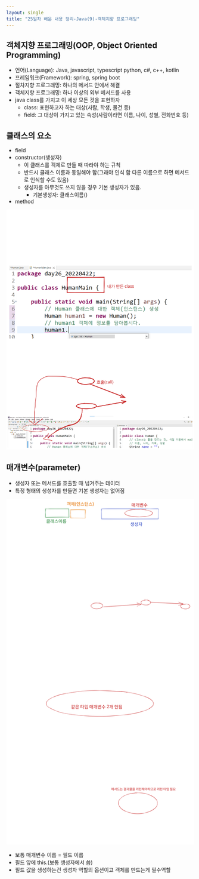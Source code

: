 ```yaml
---
layout: single
title: "25일차 배운 내용 정리-Java(9)-객체지향 프로그래밍"
---
```


## 객체지향 프로그래밍(OOP, Object Oriented Programming)

- 언어(Language): Java, javascript, typescript python, c#, c++, kotlin
- 프레임워크(Framework): spring, spring boot
- 절차지향 프로그래밍: 하나의 메서드 안에서 해결
- 객체지향 프로그래밍: 하나 이상의 외부 메서드를 사용
- java class를 가지고 이 세상 모든 것을 표현하자
    - class: 표현하고자 하는 대상(사람, 학생, 물건 등)
    - field: 그 대상이 가지고 있는 속성(사람이라면 이름, 나이, 성별, 전화번호 등)

## 클래스의 요소

- field
- constructor(생성자)
    - 이 클래스를 객체로 만들 때 따라야 하는 규칙
    - 반드시 클래스 이름과 동일해야 함(그래야 인식 함 다른 이름으로 하면 메서드로 인식할 수도 있음)
    - 생성자를 아무것도 쓰지 않을 경우 기본 생성자가 있음.
        - 기본생성자: 클래스이름()
- method

<img src="../assets/images/Untitled-2022-04-22-1410.svg">

## 매개변수(parameter)

- 생성자 또는 메서드를 호출할 때 넘겨주는 데이터
- 특정 형태의 생성자를 만들면 기본 생성자는 없어짐

<img src="../assets/images/Untitled-2022-04-22-1430.svg">

- 보통 매개변수 이름 = 필드 이름
- 필드 앞에 this.(보통 생성자에서 씀)
- 필드 값을 생성하는건 생성자 역할의 옵션이고 객체를 만드는게 필수역할
